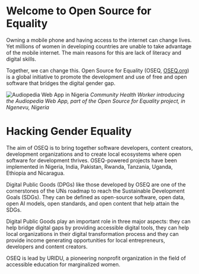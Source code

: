 # Welcome to Open Source for Equality

Owning a mobile phone and having access to the internet can change lives. Yet millions of women in developing countries are unable to take advantage of the mobile internet. The main reasons for this are lack of literacy and digital skills.

Together, we can change this. Open Source for Equality (OSEQ, [OSEQ.org](www.oseq.org)) is a global initiative to promote the development and use of free and open software that bridges the digital gender gap.

![Audiopedia Web App in Nigeria](https://audiopedia.io/Nigeria2.jpg)
_Community Health Worker introducing the Audiopedia Web App, part of the Open Source for Equality project, in  Ngenevu, Nigeria_

# Hacking Gender Equality

The aim of OSEQ is to bring together software developers, content creators, development organizations and to create local ecosystems where open software for development thrives. OSEQ-powered projects have been implemented in Nigeria, India, Pakistan, Rwanda, Tanzania, Uganda, Ethiopia and Nicaragua.

Digital Public Goods (DPGs) like those developed by OSEQ are one of the cornerstones of the UNs roadmap to reach the Sustainable Development Goals (SDGs). They can be defined as open-source software, open data, open AI models, open standards, and open content that help attain the SDGs.

Digital Public Goods play an important role in three major aspects: they can help bridge digital gaps by providing accessible digital tools, they can help local organizations in their digital transformation process and they can provide income generating opportunities for local entrepreneurs, developers and content creators.

OSEQ is lead by URIDU, a pioneering nonprofit organization in the field of accessible education for marginalized women. 
